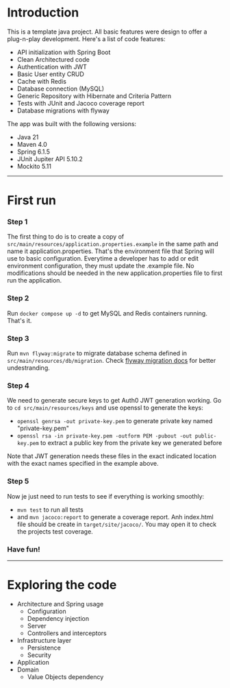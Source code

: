 # Introduction

This is a template java project. All basic features were design to offer a plug-n-play development. Here's a list of code features:
- API initialization with Spring Boot
- Clean Architectured code
- Authentication with JWT
- Basic User entity CRUD
- Cache with Redis
- Database connection (MySQL)
- Generic Repository with Hibernate and Criteria Pattern
- Tests with JUnit and Jacoco coverage report
- Database migrations with flyway

The app was built with the following versions:
- Java 21
- Maven 4.0
- Spring 6.1.5
- JUnit Jupiter API 5.10.2
- Mockito 5.11

---

# First run

### Step 1

The first thing to do is to create a copy of `src/main/resources/application.properties.example` in the same path and name it application.properties. That's the environment file that Spring will use to basic configuration. Everytime a developer has to add or edit environment configuration, they must update the .example file.
No modifications should be needed in the new application.properties file to first run the application.

### Step 2

Run `docker compose up -d` to get MySQL and Redis containers running. That's it.

### Step 3

Run `mvn flyway:migrate` to migrate database schema defined in `src/main/resources/db/migration`. Check [flyway migration docs](https://documentation.red-gate.com/flyway/flyway-cli-and-api/concepts/migrations) for better undestranding.

### Step 4

We need to generate secure keys to get Auth0 JWT generation working. Go to `cd src/main/resources/keys` and use openssl to generate the keys:
- `openssl genrsa -out private-key.pem` to generate private key named "private-key.pem"
- `openssl rsa -in private-key.pem -outform PEM -pubout -out public-key.pem` to extract a public key from the private key we generated before

Note that JWT generation needs these files in the exact indicated location with the exact names specified in the example above.

### Step 5

Now je just need to run tests to see if everything is working smoothly:
- `mvn test` to run all tests
- and `mvn jacoco:report` to generate a coverage report. Anh index.html file should be create in `target/site/jacoco/`. You may open it to check the projects test coverage.

### Have fun!

---

# Exploring the code

- Architecture and Spring usage
  - Configuration
  - Dependency injection
  - Server
  - Controllers and interceptors
- Infrastructure layer
  - Persistence
  - Security
- Application
- Domain
  - Value Objects dependency
